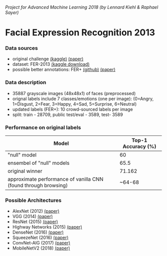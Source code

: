 *Project for Advanced Machine Learning 2018 (by Lennard Kiehl & Raphael Sayer)*
# Facial Expression Recognition 2013

### Data sources
- original challenge [(kaggle)](https://www.kaggle.com/c/challenges-in-representation-learning-facial-expression-recognition-challenge/data) [(paper)](https://arxiv.org/abs/1307.0414)
- dataset: FER-2013 [(kaggle download)](https://www.kaggle.com/c/3364/download-all)
- possible better annotations: FER+ [(github)](https://github.com/Microsoft/FERPlus) [(paper)](https://arxiv.org/abs/1608.01041)

### Data description
- 35887 grayscale images (48x48x1) of faces (preprocessed)
- orignal labels include 7 classes/emotions (one per image): (0=Angry, 1=Disgust, 2=Fear, 3=Happy, 4=Sad, 5=Surprise, 6=Neutral)
- updated labels (FER+): 10 crowd-sourced labels per image
- split: train - 28709,  public test/eval - 3589,  test- 3589

### Performance on original labels
| Model  | Top-1 Accuracy (%) |
| ----| --- |
| "null" model  | 60  |
| ensembel of "null" models | 65.5 |
| original winner | 71.162  |
| approximate performance of vanilla CNN (found through browsing) | ~64-68 |

### Possible Architectures
- AlexNet (2012) [(paper)](https://papers.nips.cc/paper/4824-imagenet-classification-with-deep-convolutional-neural-networks.pdf)
- VGG (2014) [(paper)](https://arxiv.org/abs/1608.01041)
- ResNet (2015) [(paper)](https://arxiv.org/abs/1512.03385)
- Highway Networks (2015) [(paper)](https://arxiv.org/abs/1505.00387)
- DenseNet (2016) [(paper)](https://arxiv.org/abs/1608.06993)
- SqueezeNet (2016) [(paper)](https://arxiv.org/abs/1602.07360)
- ConvNet-AIG (2017) [(paper)](https://arxiv.org/abs/1711.11503)
- MobileNetV2 (2018) [(paper)](https://arxiv.org/abs/1801.04381)

